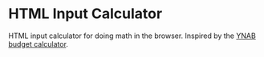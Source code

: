 # HTML Input Calculator

HTML input calculator for doing math in the browser. Inspired by the [YNAB budget calculator](https://docs.youneedabudget.com/article/1027-in-line-calculations).
